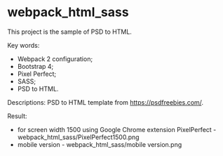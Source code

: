 # webpack_html_sass

This project is the sample of PSD to HTML. 

Key words:
- Webpack 2 configuration;
- Bootstrap 4;
- Pixel Perfect;
- SASS;
- PSD to HTML.

Descriptions:
PSD to HTML template from https://psdfreebies.com/.

Result:
- for screen width 1500 using Google Chrome extension PixelPerfect - webpack_html_sass/PixelPerfect1500.png
- mobile version - webpack_html_sass/mobile version.png


